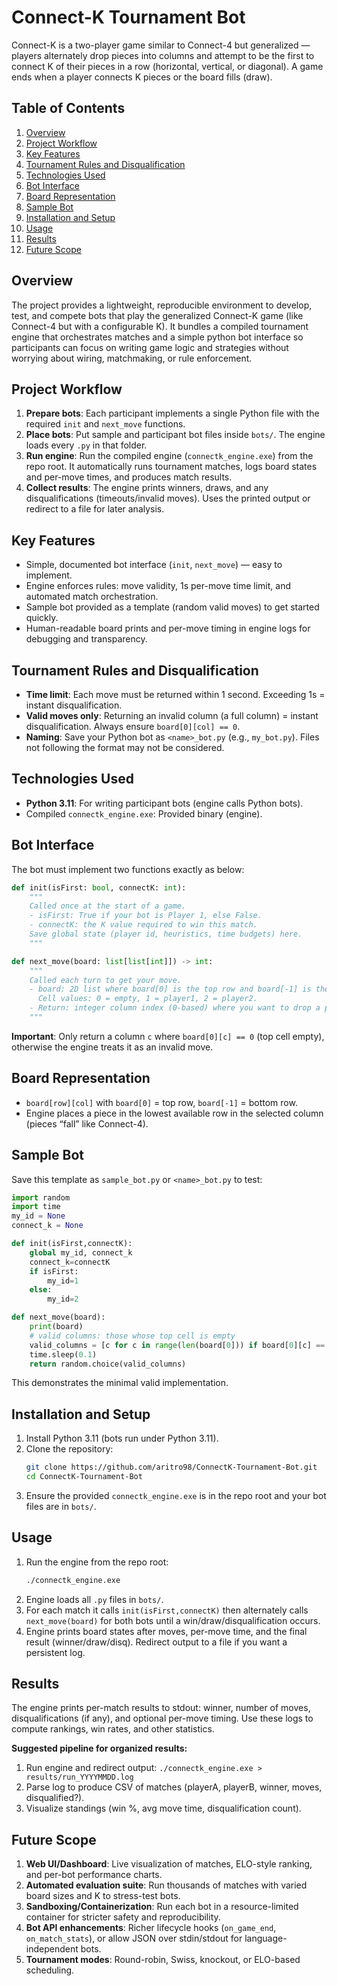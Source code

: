 # Connect-K Tournament Bot

Connect-K is a two-player game similar to Connect-4 but generalized — players alternately drop pieces into columns and attempt to be the first to connect K of their pieces in a row (horizontal, vertical, or diagonal). A game ends when a player connects K pieces or the board fills (draw).

## Table of Contents
1. [Overview](#overview)
2. [Project Workflow](#project-workflow)
3. [Key Features](#key-features)
4. [Tournament Rules and Disqualification](#tournament-rules-and-disqualification)
5. [Technologies Used](#technologies-used)
6. [Bot Interface](#bot-interface)
7. [Board Representation](#board-representation)
8. [Sample Bot](#sample-bot)
9. [Installation and Setup](#installation-and-setup)
10. [Usage](#usage)
11. [Results](#results)
12. [Future Scope](#future-scope)

## Overview
The project provides a lightweight, reproducible environment to develop, test, and compete bots that play the generalized Connect-K game (like Connect-4 but with a configurable K). It bundles a compiled tournament engine that orchestrates matches and a simple python bot interface so participants can focus on writing game logic and strategies without worrying about wiring, matchmaking, or rule enforcement.

## Project Workflow
1. **Prepare bots**: Each participant implements a single Python file with the required `init` and `next_move` functions.
2. **Place bots**: Put sample and participant bot files inside `bots/`. The engine loads every `.py` in that folder.
3. **Run engine**: Run the compiled engine (`connectk_engine.exe`) from the repo root. It automatically runs tournament matches, logs board states and per-move times, and produces match results.
4. **Collect results**: The engine prints winners, draws, and any disqualifications (timeouts/invalid moves). Uses the printed output or redirect to a file for later analysis.

## Key Features
- Simple, documented bot interface (`init`, `next_move`) — easy to implement.
- Engine enforces rules: move validity, 1s per-move time limit, and automated match orchestration.
- Sample bot provided as a template (random valid moves) to get started quickly.
- Human-readable board prints and per-move timing in engine logs for debugging and transparency.

## Tournament Rules and Disqualification
- **Time limit**: Each move must be returned within 1 second. Exceeding 1s = instant disqualification.
- **Valid moves only**: Returning an invalid column (a full column) = instant disqualification. Always ensure `board[0][col] == 0`.
- **Naming**: Save your Python bot as `<name>_bot.py` (e.g., `my_bot.py`). Files not following the format may not be considered.

## Technologies Used
- **Python 3.11**: For writing participant bots (engine calls Python bots).
- Compiled `connectk_engine.exe`: Provided binary (engine).

## Bot Interface
The bot must implement two functions exactly as below:
```python
def init(isFirst: bool, connectK: int):
    """
    Called once at the start of a game.
    - isFirst: True if your bot is Player 1, else False.
    - connectK: the K value required to win this match.
    Save global state (player id, heuristics, time budgets) here.
    """

def next_move(board: list[list[int]]) -> int:
    """
    Called each turn to get your move.
    - board: 2D list where board[0] is the top row and board[-1] is the bottom.
      Cell values: 0 = empty, 1 = player1, 2 = player2.
    - Return: integer column index (0-based) where you want to drop a piece.
    """
```
**Important**: Only return a column `c` where `board[0][c] == 0` (top cell empty), otherwise the engine treats it as an invalid move.

## Board Representation
- `board[row][col]` with `board[0]` = top row, `board[-1]` = bottom row.
- Engine places a piece in the lowest available row in the selected column (pieces “fall” like Connect-4).

## Sample Bot
Save this template as `sample_bot.py` or `<name>_bot.py` to test:
```python
import random
import time
my_id = None
connect_k = None

def init(isFirst,connectK):
    global my_id, connect_k
    connect_k=connectK
    if isFirst:
        my_id=1
    else:
        my_id=2

def next_move(board):
    print(board)
    # valid columns: those whose top cell is empty
    valid_columns = [c for c in range(len(board[0])) if board[0][c] == 0]
    time.sleep(0.1) 
    return random.choice(valid_columns)
```
This demonstrates the minimal valid implementation.

## Installation and Setup
1. Install Python 3.11 (bots run under Python 3.11).
2. Clone the repository:
   ```bash
   git clone https://github.com/aritro98/ConnectK-Tournament-Bot.git
   cd ConnectK-Tournament-Bot
   ```
3. Ensure the provided `connectk_engine.exe` is in the repo root and your bot files are in `bots/`.

## Usage
1. Run the engine from the repo root:
   ```bash
   ./connectk_engine.exe
   ```
2. Engine loads all `.py` files in `bots/`.
3. For each match it calls `init(isFirst,connectK)` then alternately calls `next_move(board)` for both bots until a win/draw/disqualification occurs.
4. Engine prints board states after moves, per-move time, and the final result (winner/draw/disq). Redirect output to a file if you want a persistent log.

## Results
The engine prints per-match results to stdout: winner, number of moves, disqualifications (if any), and optional per-move timing. Use these logs to compute rankings, win rates, and other statistics.

**Suggested pipeline for organized results:**
1. Run engine and redirect output: `./connectk_engine.exe > results/run_YYYYMMDD.log`
2. Parse log to produce CSV of matches (playerA, playerB, winner, moves, disqualified?).
3. Visualize standings (win %, avg move time, disqualification count).

## Future Scope
1. **Web UI/Dashboard**: Live visualization of matches, ELO-style ranking, and per-bot performance charts.
2. **Automated evaluation suite**: Run thousands of matches with varied board sizes and K to stress-test bots.
3. **Sandboxing/Containerization**: Run each bot in a resource-limited container for stricter safety and reproducibility.
4. **Bot API enhancements**: Richer lifecycle hooks (`on_game_end`, `on_match_stats`), or allow JSON over stdin/stdout for language-independent bots.
5. **Tournament modes**: Round-robin, Swiss, knockout, or ELO-based scheduling.